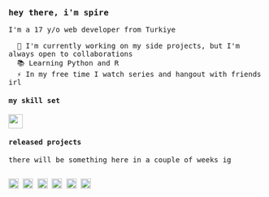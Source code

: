 <samp>
  <h3>hey there, i'm spire</h3>

  <p align="left">
    I'm a 17 y/o web developer from Turkiye
    <br />
    <br />
    &nbsp;&nbsp;🔭 I'm currently working on my side projects, but I'm always open to collaborations
    <br />
    &nbsp;&nbsp;📚 Learning Python and R
    <br />
    &nbsp;&nbsp;⚡ In my free time I watch series and hangout with friends irl
  </p>

  <h4>my skill set</h4>
  <a href="https://skillicons.dev">
    <img height="28" src="https://skillicons.dev/icons?i=js,ts,nodejs,mongo,express,pug,react,nextjs,tailwind" />
  </a>

  <h4>released projects</h4>
  <p>there will be something here in a couple of weeks ig</p>

  <!--<table>
    <tbody>
      <td align="center">
        <a target="_blank" href="https://github.com/30sp">
          <img height="80" src="https://github.com/30sp.png?size=100" />
          <br />
          <b>Tekh</b>
          <br />
        </a>
        <sub><code>Founder</code></sub>
      </td>
    </tbody>
  </table>-->

  <!--<h4>community works</h4>
  <table>
    <tbody>
      <td align="center">
        <a target="_blank" href="https://discord.gg/robloxtr">
          <img height="80" src="https://cdn.discordapp.com/icons/1134765578830233650/9a44fe2d5dedd958142a95a7f692c1d2.png" />
          <br />
          <b>Roblox Türkiye</b>
          <br />
        </a>
        <sub><code>Community Manager</code></sub>
      </td>
      <td align="center">
        <a target="_blank" href="https://discord.gg/partnerbot">
          <img height="80" src="https://cdn.discordapp.com/avatars/770299344250339349/5972718046c91f715445f13ba8bf95d1.png?size=128" />
          <br />
          <b>Dark Partner</b>
          <br />
        </a>
        <sub><code>Moderator</code></sub>
      </td>
    </tbody>
  </table>-->

  <h2></h2>
  <img src="https://img.shields.io/static/v1?message=@spir.e&logo=discord&label=&color=5865f2&logoColor=white&labelColor=&style=for-the-badge" height="20" alt="Discord" />
  <a href="https://twitter.com/spirejs" target="_blank"><img src="https://img.shields.io/static/v1?message=x&logo=x&label=&color=14171A&logoColor=white&labelColor=&style=for-the-badge" height="20" alt="X" /></a>
  <a href="https://reddit.com/u/5pire" target="_blank"><img alt="Reddit" src="https://img.shields.io/badge/Reddit-FF4500?style=for-the-badge&logo=reddit&logoColor=white" height="20" /></a>
  <a href="https://patreon.com/5pire" target="_blank"><img src="https://img.shields.io/badge/Patreon-F96854?style=for-the-badge&logo=patreon&logoColor=white" height="20" alt="Patreon" /></a>
  <a href="https://youtube.com/@spiredev" target="_blank"><img src="https://img.shields.io/static/v1?message=YouTube&logo=youtube&label=&color=FF0000&logoColor=white&labelColor=&style=for-the-badge" height="20" alt="YouTube" /></a>
  <!--<a href="https://www.linkedin.com/in/c4n" target="_blank"><img src="https://img.shields.io/static/v1?message=LinkedIn&logo=linkedin&label=&color=0077B5&logoColor=white&labelColor=&style=for-the-badge" height="20" alt="LinkedIn" /></a>-->
  <a href="https://hits.sh/github.com/30sp/30sp/"><img height="20" alt="Hits" src="https://hits.sh/github.com/30sp/30sp.svg?view=total&style=for-the-badge&label=views&color=007ec6&labelColor=14171A&logo=github"/></a>
</samp>
